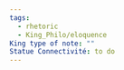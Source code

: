```yaml
---
tags:
  - rhetoric
  - King_Philo/eloquence
King type of note: ""
Statue Connectivité: to do
---
```

